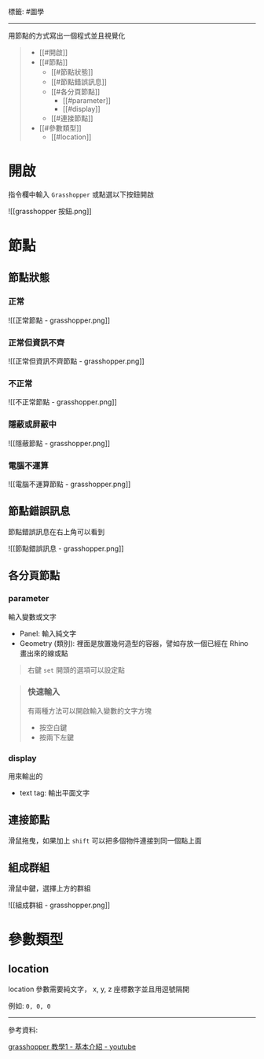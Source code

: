 標籤: #圖學 

---

用節點的方式寫出一個程式並且視覺化

> - [[#開啟]]
> - [[#節點]]
>     - [[#節點狀態]]
>     - [[#節點錯誤訊息]]
>     - [[#各分頁節點]]
>         - [[#parameter]]
>         - [[#display]]
>     - [[#連接節點]]
> - [[#參數類型]]
>     - [[#location]]

# 開啟

指令欄中輸入 `Grasshopper` 或點選以下按鈕開啟

![[grasshopper 按鈕.png]]

# 節點

## 節點狀態

### 正常

![[正常節點 - grasshopper.png]]

### 正常但資訊不齊

![[正常但資訊不齊節點 - grasshopper.png]]

### 不正常

![[不正常節點 - grasshopper.png]]

### 隱蔽或屏蔽中

![[隱蔽節點 - grasshopper.png]]

### 電腦不運算

![[電腦不運算節點 - grasshopper.png]]

## 節點錯誤訊息

節點錯誤訊息在右上角可以看到

![[節點錯誤訊息 - grasshopper.png]]

## 各分頁節點

### parameter

輸入變數或文字

- Panel: 輸入純文字
- Geometry (類別): 裡面是放置幾何造型的容器，譬如存放一個已經在 Rhino 畫出來的線或點
> 右鍵 `set` 開頭的選項可以設定點

> ### 快速輸入
> 有兩種方法可以開啟輸入變數的文字方塊
> 
> - 按空白鍵
> - 按兩下左鍵

### display

用來輸出的

- text tag: 輸出平面文字

## 連接節點

滑鼠拖曳，如果加上 `shift` 可以把多個物件連接到同一個點上面

## 組成群組

滑鼠中鍵，選擇上方的群組

![[組成群組 - grasshopper.png]]

# 參數類型

## location
location 參數需要純文字， x, y, z 座標數字並且用逗號隔開

例如: `0, 0, 0`

---

參考資料:

[grasshopper 教學1 - 基本介紹 - youtube](https://youtu.be/6Skj2kn49J8)